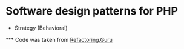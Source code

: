# Software design patterns for PHP

- Strategy (Behavioral)

*** Code was taken from [Refactoring.Guru](https://refactoring.guru/design-patterns/)